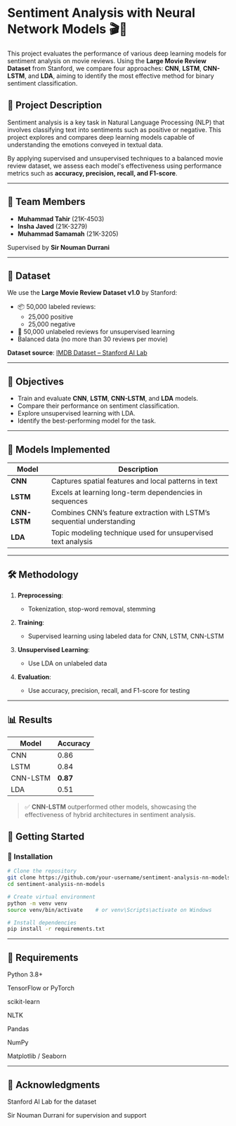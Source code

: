 # Sentiment Analysis with Neural Network Models 🎬🧠

This project evaluates the performance of various deep learning models for sentiment analysis on movie reviews. Using the **Large Movie Review Dataset** from Stanford, we compare four approaches: **CNN**, **LSTM**, **CNN-LSTM**, and **LDA**, aiming to identify the most effective method for binary sentiment classification.

## 📌 Project Description

Sentiment analysis is a key task in Natural Language Processing (NLP) that involves classifying text into sentiments such as positive or negative. This project explores and compares deep learning models capable of understanding the emotions conveyed in textual data.

By applying supervised and unsupervised techniques to a balanced movie review dataset, we assess each model's effectiveness using performance metrics such as **accuracy, precision, recall, and F1-score**.

---

## 👥 Team Members

- **Muhammad Tahir** (21K-4503)  
- **Insha Javed** (21K-3279)  
- **Muhammad Samamah** (21K-3205)

Supervised by **Sir Nouman Durrani**

---

## 📂 Dataset

We use the **Large Movie Review Dataset v1.0** by Stanford:

- 📦 50,000 labeled reviews:
  - 25,000 positive
  - 25,000 negative
- 📁 50,000 unlabeled reviews for unsupervised learning
- Balanced data (no more than 30 reviews per movie)

**Dataset source**: [IMDB Dataset – Stanford AI Lab](https://ai.stanford.edu/~amaas/data/sentiment/)

---

## 🎯 Objectives

- Train and evaluate **CNN**, **LSTM**, **CNN-LSTM**, and **LDA** models.
- Compare their performance on sentiment classification.
- Explore unsupervised learning with LDA.
- Identify the best-performing model for the task.

---

## 🧠 Models Implemented

| Model        | Description                                                                 |
|--------------|-----------------------------------------------------------------------------|
| **CNN**      | Captures spatial features and local patterns in text                        |
| **LSTM**     | Excels at learning long-term dependencies in sequences                      |
| **CNN-LSTM** | Combines CNN’s feature extraction with LSTM’s sequential understanding      |
| **LDA**      | Topic modeling technique used for unsupervised text analysis                |

---

## 🛠️ Methodology

1. **Preprocessing**:  
   - Tokenization, stop-word removal, stemming

2. **Training**:  
   - Supervised learning using labeled data for CNN, LSTM, CNN-LSTM

3. **Unsupervised Learning**:  
   - Use LDA on unlabeled data

4. **Evaluation**:  
   - Use accuracy, precision, recall, and F1-score for testing

---

## 📊 Results

| Model       | Accuracy |
|-------------|----------|
| CNN         | 0.86     |
| LSTM        | 0.84     |
| CNN-LSTM    | **0.87** |
| LDA         | 0.51     |

> ✅ **CNN-LSTM** outperformed other models, showcasing the effectiveness of hybrid architectures in sentiment analysis.

## 🚀 Getting Started

### 🔧 Installation

```bash
# Clone the repository
git clone https://github.com/your-username/sentiment-analysis-nn-models.git
cd sentiment-analysis-nn-models

# Create virtual environment
python -m venv venv
source venv/bin/activate    # or venv\Scripts\activate on Windows

# Install dependencies
pip install -r requirements.txt
```

---

## 🧾 Requirements
Python 3.8+

TensorFlow or PyTorch

scikit-learn

NLTK

Pandas

NumPy

Matplotlib / Seaborn

---

## 🤝 Acknowledgments
Stanford AI Lab for the dataset

Sir Nouman Durrani for supervision and support
